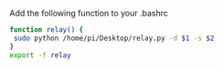 Add the following function to your .bashrc
```bash
function relay() {
 sudo python /home/pi/Desktop/relay.py -d $1 -s $2
}
export -f relay
```
